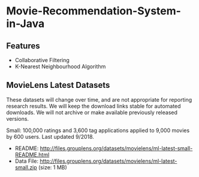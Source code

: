 # Movie-Recommendation-System-in-Java
## Features
* Collaborative Filtering
* K-Nearest Neighbourhood Algorithm

## MovieLens Latest Datasets

These datasets will change over time, and are not appropriate for reporting research results. We will keep the download links stable for automated downloads. We will not archive or make available previously released versions.

Small: 100,000 ratings and 3,600 tag applications applied to 9,000 movies by 600 users. Last updated 9/2018.

* README: http://files.grouplens.org/datasets/movielens/ml-latest-small-README.html
* Data File: http://files.grouplens.org/datasets/movielens/ml-latest-small.zip (size: 1 MB)
